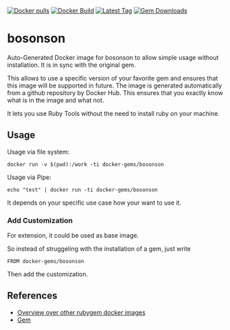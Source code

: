 [![Docker pulls](https://img.shields.io/docker/pulls/rubygem/bosonson.svg)](https://hub.docker.com/r/rubygem/bosonson/)
[![Docker Build](https://img.shields.io/docker/automated/rubygem/bosonson.svg)](https://hub.docker.com/r/rubygem/bosonson/)
[![Latest Tag](https://img.shields.io/github/tag/docker-rubygem/bosonson.svg)](https://hub.docker.com/r/rubygem/bosonson/)
[![Gem Downloads](https://img.shields.io/gem/dt/bosonson.svg)](https://rubygems.org/gems/bosonson/)
# bosonson

Auto-Generated Docker image for bosonson to allow simple usage without installation.
It is in sync with the original gem.

This allows to use a specific version of your favorite gem and ensures that this image will be supported in future.
The image is generated automatically from a github repository by Docker Hub.
This ensures that you exactly know what is in the image and what not.

It lets you use Ruby Tools without the need to install ruby on your machine.

## Usage

Usage via file system:

`docker run -v $(pwd):/work -ti docker-gems/bosonson`

Usage via Pipe:

`echo "test" | docker run -ti docker-gems/bosonson`

It depends on your specific use case how your want to use it.

### Add Customization

For extension, it could be used as base image.

So instead of struggeling with the installation of a gem, just write

`FROM docker-gems/bosonson`

Then add the customization.

## References

 - [Overview over other rubygem docker images](https://github.com/thinkbot/docker-rubygem)
 - [Gem](https://rubygems.org/gems/bosonson/)
